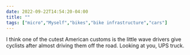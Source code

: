 ---date: 2022-09-22T14:54:20-04:00title: ""tags: ["micro","Myself","bikes","bike infrastructure","cars"]---I think one of the cutest American customs is the little wave drivers give cyclists after almost driving them off the road. Looking at you, UPS truck.